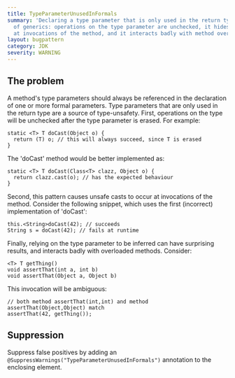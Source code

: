 ```yaml
---
title: TypeParameterUnusedInFormals
summary: 'Declaring a type parameter that is only used in the return type is a misuse
  of generics: operations on the type parameter are unchecked, it hides unsafe casts
  at invocations of the method, and it interacts badly with method overload resolution.'
layout: bugpattern
category: JDK
severity: WARNING
---
```


<!--
*** AUTO-GENERATED, DO NOT MODIFY ***
To make changes, edit the @BugPattern annotation or the explanation in docs/bugpattern.
-->

## The problem
A method's type parameters should always be referenced in the declaration of
one or more formal parameters. Type parameters that are only used in the return
type are a source of type-unsafety.  First, operations on the type will be
unchecked after the type parameter is erased. For example:

    static <T> T doCast(Object o) {
      return (T) o; // this will always succeed, since T is erased
    }

The 'doCast' method would be better implemented as:

    static <T> T doCast(Class<T> clazz, Object o) {
      return clazz.cast(o); // has the expected behaviour
    }

Second, this pattern causes unsafe casts to occur at invocations of the method.
Consider the following snippet, which uses the first (incorrect) implementation
of 'doCast':

    this.<String>doCast(42); // succeeds
    String s = doCast(42); // fails at runtime

Finally, relying on the type parameter to be inferred can have surprising
results, and interacts badly with overloaded methods. Consider:

    <T> T getThing()
    void assertThat(int a, int b)
    void assertThat(Object a, Object b)

This invocation will be ambiguous:

    // both method assertThat(int,int) and method assertThat(Object,Object) match
    assertThat(42, getThing());

## Suppression
Suppress false positives by adding an `@SuppressWarnings("TypeParameterUnusedInFormals")` annotation to the enclosing element.
